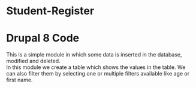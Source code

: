# Student-Register

# Drupal 8 Code

This is a simple module in which some data is inserted in the database, modified and deleted.  
In this module we create a table which shows the values in the table. We can also filter them by selecting one or multiple filters available like age or first name.
